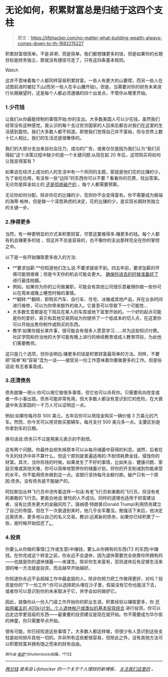 # 无论如何，积累财富总是归结于这四个支柱

> 原文：<https://lifehacker.com/no-matter-what-building-wealth-always-comes-down-to-th-1692215227>

积累财富很简单。不是*容易*，而是简单。我们都想赚更多的钱，但是如果你的长期目标是财务独立，那就没有捷径可走了。只有这四条基本规则。

Watch

这并不意味着每个人都同样容易积累财富。一些人有更大的山要爬，而另一些人在试图前进时被拉下山(而另一些人在半山腰开始)。但是，当需要对你的财务未来进行长期展望时，这是每个人都必须遵循的四个出发点，不管你从哪里开始。

### 1.少花钱

让我们从你最能控制的事情开始:你的支出。大多数美国人可以少花钱，虽然我们经常没有这种感觉。我认识的每个去过贫穷国家的人回来后都会对我们在这里的生活感到震惊。我们大多数人都不知道。即使我们觉得自己并不富裕，但与世界上数十亿人相比，我们的生活还是很奢侈的。

我们的大部分支出来自社会压力、成功的广告，或者仅仅是因为我们认为“我们买得起”这个决策过程中缺少的是一个关键问题:从现在起 20 年后，这项购买将如何让我变得富有？

如果说在经济上成功的人的生活中有一个共同的主题，那就是他们花的比赚的少。为了省吃俭用，有没有一些“边际”的东西你可以不要？看看你的花费，找出答案。无论你是挥金如土的 [还是彻底破产的](https://lifehacker.com/how-to-budget-when-you-re-broke-1561620381) ，每个人都需要预算。

无论你如何分配，除非你花的比赚的少，否则你不会变得富有。你不需要成为极端的海蒂·格林，但是做一个深思熟虑的决定，花的比赚的少，是实现长期财务独立的关键一步。

### 2.挣得更多

当然，有一种更明显的方式来积累财富，尽管这要难得多:赚更多的钱。每个人都有机会赚更多的钱 ，但这并不总是容易的，也不像你的支出那样完全在你的掌控之中。

以下是一些开始赚取更多收入的方法:

*   **要求加薪:**你知道他们怎么说:不要求就收不到。四五年前，要求加薪的环境可能很艰难；但是今天你的机会可能会更大。 [确保你进去的时候准备好了](http://lifehacker.com/the-right-way-to-ask-for-a-raise-and-get-what-you-deser-1577005970) 进行最佳拍摄。
*   例如，如果你为你的公司做兼职，可能会有其他公司很乐意雇佣你做一些你可以在周末或晚上睡觉时做的事情。
*   **翻转:**翻转，即购买汽车、自行车、住宅、冰箱或其他产品，并在业余时间进行维修，可以为你带来额外的收入。它甚至可以导致下一个可能性...
*   大多数生意都是在下班后在某人的车库或地下室里开始的。一个好的起点可能是你的爱好。易贝和其他交易网站为你提供了一个低成本的切入点，在这里你可以开始出售你制作或购买的东西。
*   教学:如果你擅长某件事，很可能会有很多人愿意学习……并为这些知识付费。社区学院和你当地的大学可能有晚上进行的继续教育或成人教育项目，为此他们需要教师。

这只是几个选项，但你会明白:赚更多的钱是积累财富最简单的方法。同样，不要把“简单”和“容易”混为一谈——接受另一份工作意味着你要做更多的工作。但是俗话说:有志者事竟成。

### 3.还清债务

债务就像一把火:你可以用它做很多事情，但它也可以杀死你。只需要风向改变或者一件小事出错。债务可能非常有用，但大多数人都没有意识到它的危险，在大衰退中失去家园的一千万人可以证明这一点。

例如:如果你每月存 500 美元，五年后你可以用现金购买一辆价值 3 万美元的汽车。然而，你今天可以用贷款买那辆车，每月支付 500 美元多一点。主要区别是你拿到车的日期。

换句话说:债务只不过是用美元表示的不耐烦。

这有两个问题。你最终会损失掉原本可以从每月储蓄中获得的利息。诚然，后者在今天的经济中并不算什么，但这个原则是普遍适用的:不耐烦耗费金钱，侵蚀你的财富。其次，当你存钱的时候，如果发生了不好的事情，比如失业、健康问题、家庭灾难或其他灾难，你可以简单地暂停你的储蓄计划，将你的开支削减到你能承受的水平。你不能用债务做到这一点。该银行坚持每月全额付款。破产只有一个原因:债务。没有债务是不能破产的。

阿拉斯加丛林飞行员中流传着这样一句话:有老飞行员和勇敢的飞行员，但没有老的勇敢的飞行员。更直白地说:冒险的人不成功。同样的道理也适用于财富建设者，没有比债务更大的金融风险了。唐纳德·特朗普(Donald Trump)利用债务建立了自己的帝国，但在下一次衰退到来时，他几乎全军覆没。勉强活下来后，他决定远离债务，更多地以自己的名义交易。教训:远离新的债务，如果你已经积累了一些，是时候开始偿还了[。](https://lifehacker.com/a-step-by-step-guide-to-getting-out-of-debt-1475515477)

### 4.投资

你要么从你做的事情(工作或生意)中赚钱，要么从你拥有的东西(T2 的东西)中赚钱。在你完成这个转变之前，你永远不会退休，因为退休需要完全依靠你所拥有的——也就是你的退休储蓄——来谋生。除非你生来富有，否则退休后有足够生活来源的唯一方法就是投资，而且越早开始越好。

你知道你永远不会超越工作中最底层的人，除非你努力把工作做得更好，对吗？投资是你的“下一份工作”:你可以选择把头埋在沙子里，假装没有它你也能活下去，或者你可以意识到你的未来取决于它，并学会如何做好它。

因此，就像你从一份入门级工作开始你的职业生涯，积累经验以赚取更多，你 [开始用雇主的 401(k)计划、个人退休帐户或类似的基本投资组合](https://lifehacker.com/how-to-build-an-easy-beginner-set-and-forget-investm-1686878594) 进行投资。你可以边走边学更高级的东西——最重要的投资建议是现在就开始。你不需要成为华尔街的神童，你只需要早点开始。

很有可能，你已经知道这些事情了。大多数人都这样做，但很少有人意识到这些支柱是如何排斥其他一切的。并非所有这些都很容易，但除此之外，没有其他方法可以积累财富并拥有随之而来的财务自由。

<small>*照片由*</small> [<small>*柴武*</small>](http://www.shutterstock.com/pic-191618780/stock-vector-growing-money.html)<small>*(Shutterstock)拍摄。*T15】</small>

* * *

[*两分钱*](http://ift.tt/MNrhmo) *是来自 Lifehacker 的一个关于个人理财的新博客。* [*关注我们这里的*](http://ift.tt/1cudqxU) *。*